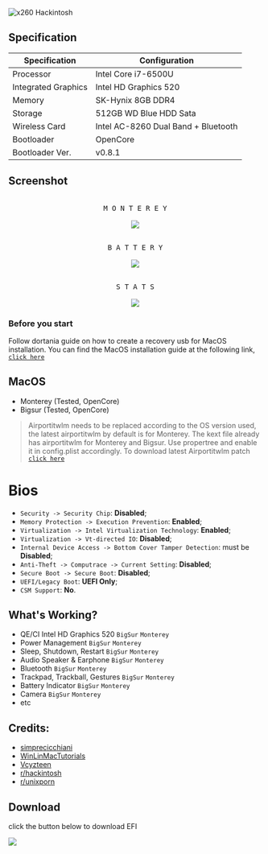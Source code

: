 <!-- Name Card -->
![x260 Hackintosh](https://cardivo.vercel.app/api?name=x260%20hackintosh&description=ThinkPad%20x260%20running%20macOS&image=https://raw.githubusercontent.com/SuhailSherief/ThinkPad-x260-macOS-OpenCore/main/screenshot/pfp.jpeg&backgroundColor=%22272E&pattern=hideout&colorPattern=%231abc9c&opacity=0.05&fontColor=%23eff4f6)
## Specification
Specification | Configuration
----------- | -----------
Processor | Intel Core i7-6500U
Integrated Graphics | Intel HD Graphics 520
Memory | SK-Hynix 8GB DDR4
Storage | 512GB WD Blue HDD Sata
Wireless Card | Intel AC-8260 Dual Band + Bluetooth
Bootloader | OpenCore
Bootloader Ver. | v0.8.1
## Screenshot
<p align="center">
  <kbd><br>M O N T E R E Y
  <br><br>
  <kbd><img src="https://raw.githubusercontent.com/SuhailSherief/ThinkPad-x260-macOS-OpenCore/main/screenshot/Screen%20Shot%202022-06-21%20at%2012.21.58%20AM.png"/></kbd></kbd>
<p align="center">
  <kbd><br>B A T T E R Y
  <br><br>
  <kbd><img src="https://github.com/SuhailSherief/ThinkPad-x260-macOS-OpenCore/blob/main/screenshot/Screen%20Shot%202022-06-21%20at%2012.31.06%20AM.png"/></kbd></kbd>
</p>
<p align="center">
  <kbd><br>S T A T S
  <br><br>
  <kbd><img src="https://raw.githubusercontent.com/SuhailSherief/ThinkPad-x260-macOS-OpenCore/main/screenshot/Screen%20Shot%202022-06-21%20at%2012.34.49%20AM.png"/></kbd></kbd>
</p>

### Before you start
Follow dortania guide on how to create a recovery usb for MacOS installation.
You can find the MacOS installation guide at the following link, [`click here`](https://dortania.github.io/OpenCore-Install-Guide/installer-guide/winblows-install.html#downloading-macos)

## MacOS
- Monterey (Tested, OpenCore)
- Bigsur (Tested, OpenCore)

> Airportitwlm needs to be replaced according to the OS version used, the latest airportitwlm by default is for Monterey.
> The kext file already has airportitwlm for Monterey and Bigsur. Use propertree and enable it in config.plist accordingly.
> To download latest Airportitwlm patch [`click here`](https://github.com/OpenIntelWireless/itlwm/releases)

# Bios
- `Security -> Security Chip`: **Disabled**;
- `Memory Protection -> Execution Prevention`: **Enabled**;
- `Virtualization -> Intel Virtualization Technology`: **Enabled**;
- `Virtualization -> Vt-directed IO`: **Disabled**;
- `Internal Device Access -> Bottom Cover Tamper Detection`: must be **Disabled**;
- `Anti-Theft -> Computrace -> Current Setting`: **Disabled**;
- `Secure Boot -> Secure Boot`: **Disabled**;
- `UEFI/Legacy Boot`: **UEFI Only**;
- `CSM Support`: **No**.

## What's Working?
- QE/CI Intel HD Graphics 520 `BigSur` `Monterey`
- Power Management `BigSur` `Monterey`
- Sleep, Shutdown, Restart `BigSur` `Monterey`
- Audio Speaker & Earphone `BigSur` `Monterey`
- Bluetooth `BigSur` `Monterey`
- Trackpad, Trackball, Gestures `BigSur` `Monterey`
- Battery Indicator `BigSur` `Monterey`
- Camera `BigSur` `Monterey`
- etc

## Credits:
- [simprecicchiani](https://github.com/simprecicchiani)
- [WinLinMacTutorials](https://www.youtube.com/channel/UCR51utxUtFk8OJQP_bBBJsw)
- [Vcyzteen](https://github.com/vcyzteen)
- [r/hackintosh](https://www.reddit.com/r/hackintosh/)
- [r/unixporn](https://github.com/racka98)

## Download
click the button below to download EFI
<p align="left">
<a href="https://github.com/zamprjkt/Lenovo-Thinkpad-X250-Hackintosh/releases" target="blank"><img align="left" src="https://raw.githubusercontent.com/zamprjkt/Lenovo-Thinkpad-X250-Hackintosh/Opencore/screenshot/down.png" /></a>
</p>